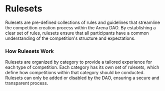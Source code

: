 # Rulesets

Rulesets are pre-defined collections of rules and guidelines that streamline the competition creation process within the Arena DAO. By establishing a clear set of rules, rulesets ensure that all participants have a common understanding of the competition's structure and expectations.

### How Rulesets Work

Rulesets are organized by category to provide a tailored experience for each type of competition. Each category has its own set of rulesets, which define how competitions within that category should be conducted. Rulesets can only be added or disabled by the DAO, ensuring a secure and transparent process.

